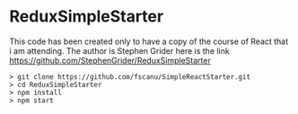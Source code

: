 # ReduxSimpleStarter

This code has been created only to have a copy of the course of React that i am attending. 
The author is Stephen Grider here is the link https://github.com/StephenGrider/ReduxSimpleStarter

```
> git clone https://github.com/fscanu/SimpleReactStarter.git
> cd ReduxSimpleStarter
> npm install
> npm start
```
